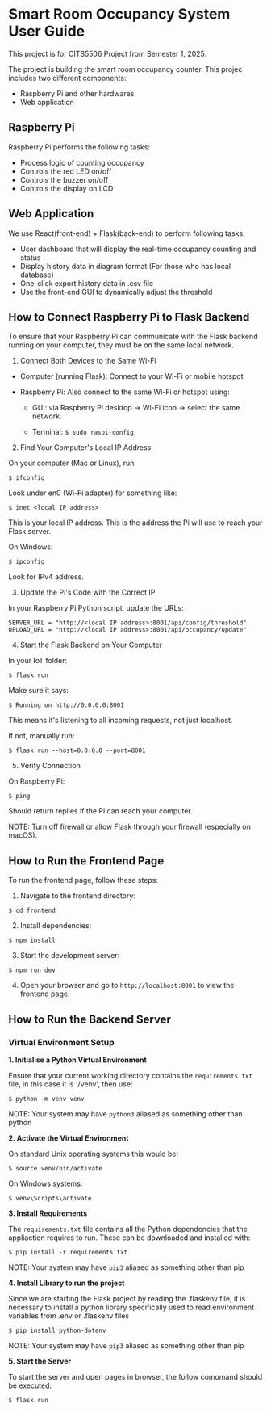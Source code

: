 # Smart Room Occupancy System User Guide

This project is for CITS5506 Project from Semester 1, 2025.

The project is building the smart room occupancy counter. This projec includes two different components:

- Raspberry Pi and other hardwares
- Web application

## Raspberry Pi

Raspberry Pi performs the following tasks:

- Process logic of counting occupancy
- Controls the red LED on/off
- Controls the buzzer on/off
- Controls the display on LCD

## Web Application

We use React(front-end) + Flask(back-end) to perform following tasks:

- User dashboard that will display the real-time occupancy counting and status
- Display history data in diagram format (For those who has local database)
- One-click export history data in .csv file
- Use the front-end GUI to dynamically adjust the threshold

## How to Connect Raspberry Pi to Flask Backend

To ensure that your Raspberry Pi can communicate with the Flask backend running on your computer, they must be on the same local network.

1. Connect Both Devices to the Same Wi-Fi

- Computer (running Flask): Connect to your Wi-Fi or mobile hotspot
  
- Raspberry Pi: Also connect to the same Wi-Fi or hotspot using:
  
  - GUI: via Raspberry Pi desktop -> Wi-Fi icon -> select the same network.
    
  - Terminal:
  `$ sudo raspi-config`
   
2. Find Your Computer's Local IP Address

On your computer (Mac or Linux), run:

`$ ifconfig`

Look under en0 (Wi-Fi adapter) for something like:

`$ inet <local IP address>`

This is your local IP address. This is the address the Pi will use to reach your Flask server.

On Windows:

`$ ipconfig`

Look for IPv4 address.

3. Update the Pi's Code with the Correct IP

In your Raspberry Pi Python script, update the URLs:

```
SERVER_URL = "http://<local IP address>:8001/api/config/threshold"
UPLOAD_URL = "http://<local IP address>:8001/api/occupancy/update"
```
4. Start the Flask Backend on Your Computer

In your IoT folder:

`$ flask run`

Make sure it says:

`$ Running on http://0.0.0.0:8001`

This means it's listening to all incoming requests, not just localhost.

If not, manually run:

`$ flask run --host=0.0.0.0 --port=8001`

5. Verify Connection

On Raspberry Pi:

`$ ping `

Should return replies if the Pi can reach your computer.

NOTE: Turn off firewall or allow Flask through your firewall (especially on macOS).

## How to Run the Frontend Page

To run the frontend page, follow these steps:

1. Navigate to the frontend directory:

`$ cd frontend`

2. Install dependencies:

`$ npm install`

3. Start the development server:
   
`$ npm run dev`
   
4. Open your browser and go to `http://localhost:8001` to view the frontend page.

## How to Run the Backend Server

### Virtual Environment Setup

**1. Initialise a Python Virtual Environment**

Ensure that your current working directory contains the `requirements.txt` file, in this case it is '/venv', then use:

`$ python -m venv venv`

NOTE: Your system may have `python3` aliased as something other than python

**2. Activate the Virtual Environment**

On standard Unix operating systems this would be:

`$ source venv/bin/activate`

On Windows systems:

`$ venv\Scripts\activate`

**3. Install Requirements**

The `requirements.txt` file contains all the Python dependencies that the appliaction requires to run. These can be downloaded and installed with:

`$ pip install -r requirements.txt`

NOTE: Your system may have `pip3` aliased as something other than pip

**4. Install Library to run the project**

Since we are starting the Flask project by reading the .flaskenv file, it is necessary to install a python library specifically used to read environment variables from .env or .flaskenv files

`$ pip install python-dotenv`

NOTE: Your system may have `pip3` aliased as something other than pip

**5. Start the Server**

To start the server and open pages in browser, the follow comomand should be executed:

`$ flask run`


